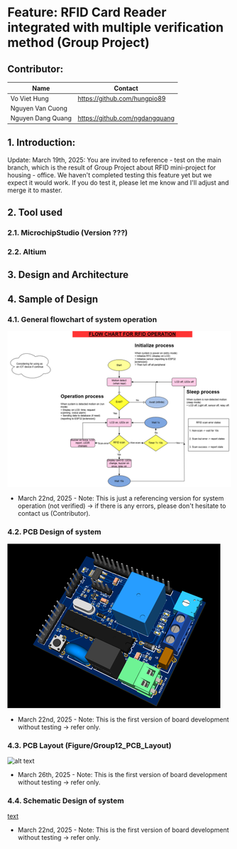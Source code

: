 # Feature: RFID Card Reader integrated with multiple verification method (Group Project)

## Contributor: 
|       Name          |              Contact          |
|---------------------|-------------------------------|
| Vo Viet Hung        | https://github.com/hungpio89  |
| Nguyen Van Cuong    |                               |
| Nguyen Dang Quang   | https://github.com/ngdangquang|

## 1. Introduction: 
Update: March 19th, 2025: You are invited to reference - test on the main branch, which is the result of Group Project about RFID mini-project for housing - office. We haven't completed testing this feature yet but we expect it would work. If you do test it, please let me know and I'll adjust and merge it to master.

## 2. Tool used

### 2.1. MicrochipStudio (Version ???)

### 2.2. Altium

## 3. Design and Architecture


## 4. Sample of Design
### 4.1. General flowchart of system operation
![alt text](<rfid_project-General flow.drawio-1.png>)
- March 22nd, 2025 - Note: This is just a referencing version for system operation (not verified) -> if there is any errors, please don't hesitate to contact us (Contributor).

### 4.2. PCB Design of system
![alt text](rfid_project-pcb-1.png)
- March 22nd, 2025 - Note: This is the first version of board development without testing -> refer only.

### 4.3. PCB Layout (Figure/Group12_PCB_Layout)
![alt text](PCB-layout.png)
- March 26th, 2025 - Note: This is the first version of board development without testing -> refer only.

### 4.4. Schematic Design of system
[text](RFID_Schematic.pdf)
- March 22nd, 2025 - Note: This is the first version of board development without testing -> refer only.

